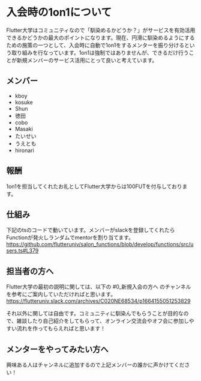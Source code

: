 # 入会時の1on1について

Flutter大学はコミュニティなので「馴染めるかどうか？」がサービスを有効活用できるかどうかの最大のポイントになります。現在、円滑に馴染めるようにするための施策の一つとして、入会時に自動で1on1をするメンターを振り分けるという取り組みを行なっています。1on1は強制ではありませんが、できるだけ行うことが新規メンバーのサービス活用にとって良いと考えています。

## メンバー
- kboy
- kosuke
- Shun
- 徳田
- cobo
- Masaki
- たいせい
- うえとも
- hironari

## 報酬
1on1を担当してくれたお礼としてFlutter大学からは100FUTを付与しております。

## 仕組み
下記のtsのコードで動いています。メンバーがslackを登録してくれたらFunctionが発火しランダムでmentorを割り当てます。
https://github.com/flutteruniv/salon_functions/blob/develop/functions/src/users.ts#L379

## 担当者の方へ
Flutter大学の最初の説明に関しては、以下の #0_新規入会の方へ のチャンネルを参考にご案内していただければと思います。
https://flutteruniv.slack.com/archives/C020NE68534/p1664155051253829

それ以外に関しては自由です。コミュニティに馴染んでもらうことが目的なので、雑談したり自己紹介をしてもらって、オンライン交流会やオフ会に参加しやすい流れを作ってもらえればと思います！

## メンターをやってみたい方へ
興味ある人はチャンネルに追加するので上記メンバーの誰かに声かけてください！
